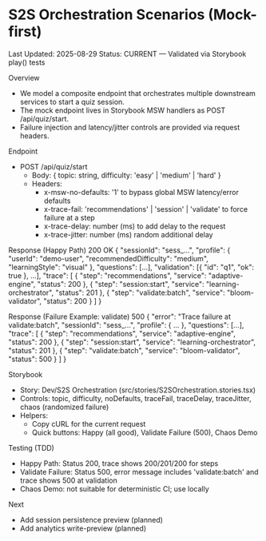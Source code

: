# S2S Orchestration Scenarios (Mock-first)

Last Updated: 2025-08-29
Status: CURRENT — Validated via Storybook play() tests

Overview

- We model a composite endpoint that orchestrates multiple downstream services to start a quiz session.
- The mock endpoint lives in Storybook MSW handlers as POST /api/quiz/start.
- Failure injection and latency/jitter controls are provided via request headers.

Endpoint

- POST /api/quiz/start
  - Body: { topic: string, difficulty: 'easy' | 'medium' | 'hard' }
  - Headers:
    - x-msw-no-defaults: '1' to bypass global MSW latency/error defaults
    - x-trace-fail: 'recommendations' | 'session' | 'validate' to force failure at a step
    - x-trace-delay: number (ms) to add delay to the request
    - x-trace-jitter: number (ms) random additional delay

Response (Happy Path)
200 OK
{
"sessionId": "sess\_...",
"profile": { "userId": "demo-user", "recommendedDifficulty": "medium", "learningStyle": "visual" },
"questions": [...],
"validation": [{ "id": "q1", "ok": true }, ...],
"trace": [
{ "step": "recommendations", "service": "adaptive-engine", "status": 200 },
{ "step": "session:start", "service": "learning-orchestrator", "status": 201 },
{ "step": "validate:batch", "service": "bloom-validator", "status": 200 }
]
}

Response (Failure Example: validate)
500
{
"error": "Trace failure at validate:batch",
"sessionId": "sess\_...",
"profile": { ... },
"questions": [...],
"trace": [
{ "step": "recommendations", "service": "adaptive-engine", "status": 200 },
{ "step": "session:start", "service": "learning-orchestrator", "status": 201 },
{ "step": "validate:batch", "service": "bloom-validator", "status": 500 }
]
}

Storybook

- Story: Dev/S2S Orchestration (src/stories/S2SOrchestration.stories.tsx)
- Controls: topic, difficulty, noDefaults, traceFail, traceDelay, traceJitter, chaos (randomized failure)
- Helpers:
  - Copy cURL for the current request
  - Quick buttons: Happy (all good), Validate Failure (500), Chaos Demo

Testing (TDD)

- Happy Path: Status 200, trace shows 200/201/200 for steps
- Validate Failure: Status 500, error message includes 'validate:batch' and trace shows 500 at validation
- Chaos Demo: not suitable for deterministic CI; use locally

Next

- Add session persistence preview (planned)
- Add analytics write-preview (planned)
